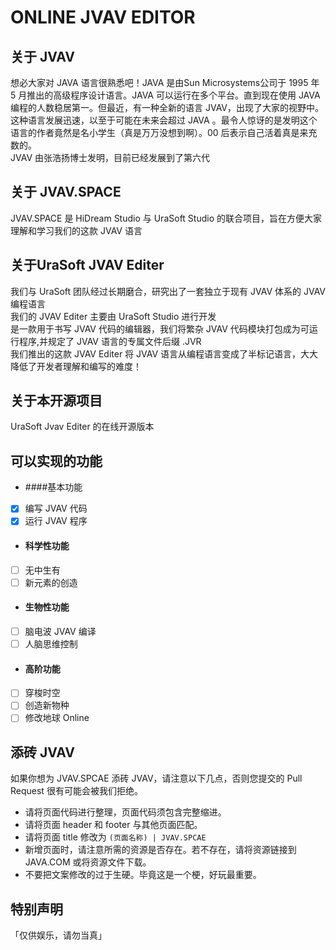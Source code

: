 # ONLINE JVAV EDITOR
## 关于 JVAV
想必大家对 JAVA 语言很熟悉吧！JAVA 是由Sun Microsystems公司于 1995 年 5 月推出的高级程序设计语言。JAVA 可以运行在多个平台。直到现在使用 JAVA 编程的人数稳居第一。但最近，有一种全新的语言 JVAV，出现了大家的视野中。这种语言发展迅速，以至于可能在未来会超过 JAVA 。最令人惊讶的是发明这个语言的作者竟然是名小学生（真是万万没想到啊）。00 后表示自己活着真是来充数的。\
JVAV 由张浩扬博士发明，目前已经发展到了第六代
## 关于 JVAV.SPACE
JVAV.SPACE 是 HiDream Studio 与 UraSoft Studio 的联合项目，旨在方便大家理解和学习我们的这款 JVAV 语言
## 关于UraSoft JVAV Editer
我们与 UraSoft 团队经过长期磨合，研究出了一套独立于现有 JVAV 体系的 JVAV 编程语言\
我们的 JVAV Editer 主要由 UraSoft Studio 进行开发\
是一款用于书写 JVAV 代码的编辑器，我们将繁杂 JVAV 代码模块打包成为可运行程序,并规定了 JVAV 语言的专属文件后缀 .JVR\
我们推出的这款 JVAV Editer 将 JVAV 语言从编程语言变成了半标记语言，大大降低了开发者理解和编写的难度！
## 关于本开源项目
UraSoft Jvav Editer 的在线开源版本
## 可以实现的功能
+ ####基本功能
- [x] 编写 JVAV 代码
- [x] 运行 JVAV 程序
+ #### 科学性功能
- [ ] 无中生有
- [ ] 新元素的创造
+ #### 生物性功能
- [ ] 脑电波 JVAV 编译
- [ ] 人脑思维控制
+ #### 高阶功能
- [ ] 穿梭时空
- [ ] 创造新物种
- [ ] 修改地球 Online
## 添砖 JVAV
如果你想为 JVAV.SPCAE 添砖 JVAV，请注意以下几点，否则您提交的 Pull Request 很有可能会被我们拒绝。
* 请将页面代码进行整理，页面代码须包含完整缩进。
* 请将页面 header 和 footer 与其他页面匹配。
* 请将页面 title 修改为 ` (页面名称) | JVAV.SPCAE `
* 新增页面时，请注意所需的资源是否存在。若不存在，请将资源链接到 JAVA.COM 或将资源文件下载。
* 不要把文案修改的过于生硬。毕竟这是一个梗，好玩最重要。
## 特别声明
「仅供娱乐，请勿当真」
